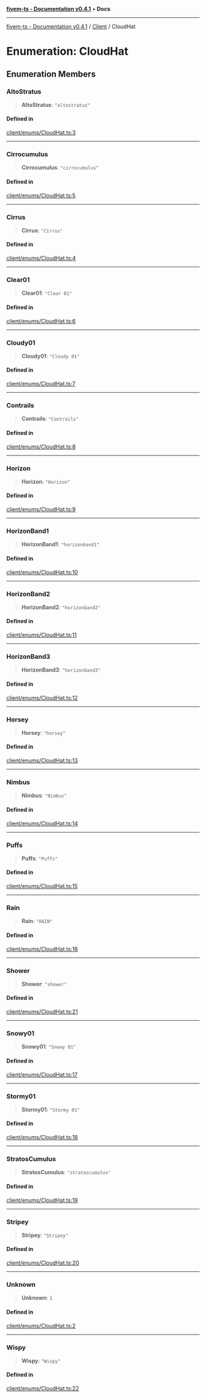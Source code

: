 [**fivem-ts - Documentation v0.4.1**](../../../README.md) • **Docs**

***

[fivem-ts - Documentation v0.4.1](../../../README.md) / [Client](../README.md) / CloudHat

# Enumeration: CloudHat

## Enumeration Members

### AltoStratus

> **AltoStratus**: `"altostratus"`

#### Defined in

[client/enums/CloudHat.ts:3](https://github.com/Purpose-Dev/fivem-ts/blob/main/src/client/enums/CloudHat.ts#L3)

***

### Cirrocumulus

> **Cirrocumulus**: `"cirrocumulus"`

#### Defined in

[client/enums/CloudHat.ts:5](https://github.com/Purpose-Dev/fivem-ts/blob/main/src/client/enums/CloudHat.ts#L5)

***

### Cirrus

> **Cirrus**: `"Cirrus"`

#### Defined in

[client/enums/CloudHat.ts:4](https://github.com/Purpose-Dev/fivem-ts/blob/main/src/client/enums/CloudHat.ts#L4)

***

### Clear01

> **Clear01**: `"Clear 01"`

#### Defined in

[client/enums/CloudHat.ts:6](https://github.com/Purpose-Dev/fivem-ts/blob/main/src/client/enums/CloudHat.ts#L6)

***

### Cloudy01

> **Cloudy01**: `"Cloudy 01"`

#### Defined in

[client/enums/CloudHat.ts:7](https://github.com/Purpose-Dev/fivem-ts/blob/main/src/client/enums/CloudHat.ts#L7)

***

### Contrails

> **Contrails**: `"Contrails"`

#### Defined in

[client/enums/CloudHat.ts:8](https://github.com/Purpose-Dev/fivem-ts/blob/main/src/client/enums/CloudHat.ts#L8)

***

### Horizon

> **Horizon**: `"Horizon"`

#### Defined in

[client/enums/CloudHat.ts:9](https://github.com/Purpose-Dev/fivem-ts/blob/main/src/client/enums/CloudHat.ts#L9)

***

### HorizonBand1

> **HorizonBand1**: `"horizonband1"`

#### Defined in

[client/enums/CloudHat.ts:10](https://github.com/Purpose-Dev/fivem-ts/blob/main/src/client/enums/CloudHat.ts#L10)

***

### HorizonBand2

> **HorizonBand2**: `"horizonband2"`

#### Defined in

[client/enums/CloudHat.ts:11](https://github.com/Purpose-Dev/fivem-ts/blob/main/src/client/enums/CloudHat.ts#L11)

***

### HorizonBand3

> **HorizonBand3**: `"horizonband3"`

#### Defined in

[client/enums/CloudHat.ts:12](https://github.com/Purpose-Dev/fivem-ts/blob/main/src/client/enums/CloudHat.ts#L12)

***

### Horsey

> **Horsey**: `"horsey"`

#### Defined in

[client/enums/CloudHat.ts:13](https://github.com/Purpose-Dev/fivem-ts/blob/main/src/client/enums/CloudHat.ts#L13)

***

### Nimbus

> **Nimbus**: `"Nimbus"`

#### Defined in

[client/enums/CloudHat.ts:14](https://github.com/Purpose-Dev/fivem-ts/blob/main/src/client/enums/CloudHat.ts#L14)

***

### Puffs

> **Puffs**: `"Puffs"`

#### Defined in

[client/enums/CloudHat.ts:15](https://github.com/Purpose-Dev/fivem-ts/blob/main/src/client/enums/CloudHat.ts#L15)

***

### Rain

> **Rain**: `"RAIN"`

#### Defined in

[client/enums/CloudHat.ts:16](https://github.com/Purpose-Dev/fivem-ts/blob/main/src/client/enums/CloudHat.ts#L16)

***

### Shower

> **Shower**: `"shower"`

#### Defined in

[client/enums/CloudHat.ts:21](https://github.com/Purpose-Dev/fivem-ts/blob/main/src/client/enums/CloudHat.ts#L21)

***

### Snowy01

> **Snowy01**: `"Snowy 01"`

#### Defined in

[client/enums/CloudHat.ts:17](https://github.com/Purpose-Dev/fivem-ts/blob/main/src/client/enums/CloudHat.ts#L17)

***

### Stormy01

> **Stormy01**: `"Stormy 01"`

#### Defined in

[client/enums/CloudHat.ts:18](https://github.com/Purpose-Dev/fivem-ts/blob/main/src/client/enums/CloudHat.ts#L18)

***

### StratosCumulus

> **StratosCumulus**: `"stratoscumulus"`

#### Defined in

[client/enums/CloudHat.ts:19](https://github.com/Purpose-Dev/fivem-ts/blob/main/src/client/enums/CloudHat.ts#L19)

***

### Stripey

> **Stripey**: `"Stripey"`

#### Defined in

[client/enums/CloudHat.ts:20](https://github.com/Purpose-Dev/fivem-ts/blob/main/src/client/enums/CloudHat.ts#L20)

***

### Unknown

> **Unknown**: `1`

#### Defined in

[client/enums/CloudHat.ts:2](https://github.com/Purpose-Dev/fivem-ts/blob/main/src/client/enums/CloudHat.ts#L2)

***

### Wispy

> **Wispy**: `"Wispy"`

#### Defined in

[client/enums/CloudHat.ts:22](https://github.com/Purpose-Dev/fivem-ts/blob/main/src/client/enums/CloudHat.ts#L22)
